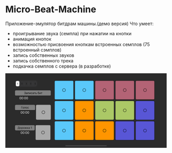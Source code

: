 # Micro-Beat-Machine
Приложение-эмулятор битдрам машины.(демо версия)
Что умеет:
- проигрывание звука (семпла) при нажатии на кнопки 
- анимация кнопок 
- возможностью присвоения кнопкам встроенных семплов (75 встроенный сэмплов)
- запись собственных звуков
- запись собственного трека
- подкачка семплов с сервера (в разработке)


![Иллюстрация к проекту](https://raw.githubusercontent.com/nelermont/Micro-Beat-Machine/main/Micro%20Beat%20Machine/simulator_screenshot_6AF7D5D1-F981-4FFB-BE3D-61751DCC637D.png)
